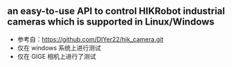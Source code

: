 ## an easy-to-use API to control HIKRobot industrial cameras which is supported in Linux/Windows


* 参考自：https://github.com/DIYer22/hik_camera.git
* 仅在 windows 系统上进行测试
* 仅在 GIGE 相机上进行了测试

